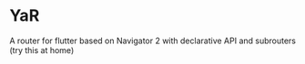 # YaR

A router for flutter based on Navigator 2 with declarative API and subrouters
(try this at home)

